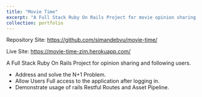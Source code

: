 ```yaml
---
title: "Movie Time"
excerpt: "A Full Stack Ruby On Rails Project for movie opinion sharing and following users.<br/><img src='/images/app-screenshot.gif'>"
collection: portfolio
---
```


Repository Site: https://github.com/simandebvu/movie-time/

Live Site: https://movie-time-zim.herokuapp.com/

A Full Stack Ruby On Rails Project for opinion sharing and following users.

- Address and solve the N+1 Problem.
- Allow Users Full access to the application after logging in.
- Demonstrate usage of rails Restful Routes and Asset Pipeline.




